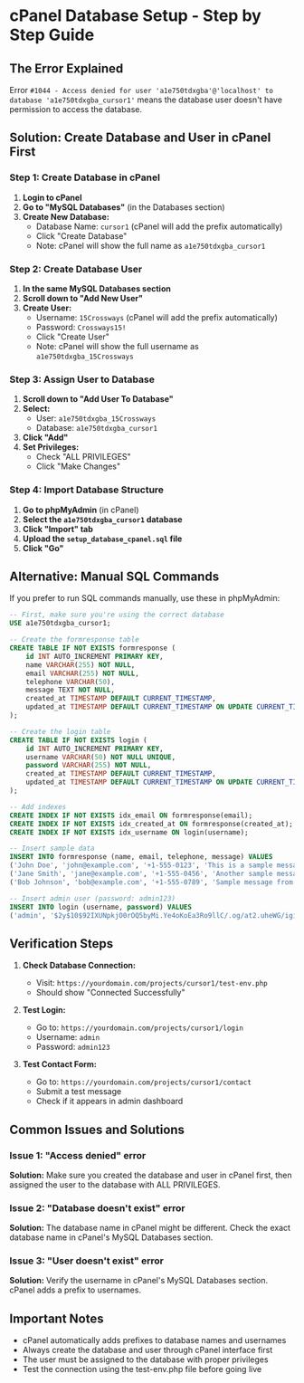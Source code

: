 # cPanel Database Setup - Step by Step Guide

## The Error Explained
Error `#1044 - Access denied for user 'a1e750tdxgba'@'localhost' to database 'a1e750tdxgba_cursor1'` means the database user doesn't have permission to access the database.

## Solution: Create Database and User in cPanel First

### Step 1: Create Database in cPanel
1. **Login to cPanel**
2. **Go to "MySQL Databases"** (in the Databases section)
3. **Create New Database:**
   - Database Name: `cursor1` (cPanel will add the prefix automatically)
   - Click "Create Database"
   - Note: cPanel will show the full name as `a1e750tdxgba_cursor1`

### Step 2: Create Database User
1. **In the same MySQL Databases section**
2. **Scroll down to "Add New User"**
3. **Create User:**
   - Username: `15Crossways` (cPanel will add the prefix automatically)
   - Password: `Crossways15!`
   - Click "Create User"
   - Note: cPanel will show the full username as `a1e750tdxgba_15Crossways`

### Step 3: Assign User to Database
1. **Scroll down to "Add User To Database"**
2. **Select:**
   - User: `a1e750tdxgba_15Crossways`
   - Database: `a1e750tdxgba_cursor1`
3. **Click "Add"**
4. **Set Privileges:**
   - Check "ALL PRIVILEGES"
   - Click "Make Changes"

### Step 4: Import Database Structure
1. **Go to phpMyAdmin** (in cPanel)
2. **Select the `a1e750tdxgba_cursor1` database**
3. **Click "Import" tab**
4. **Upload the `setup_database_cpanel.sql` file**
5. **Click "Go"**

## Alternative: Manual SQL Commands
If you prefer to run SQL commands manually, use these in phpMyAdmin:

```sql
-- First, make sure you're using the correct database
USE a1e750tdxgba_cursor1;

-- Create the formresponse table
CREATE TABLE IF NOT EXISTS formresponse (
    id INT AUTO_INCREMENT PRIMARY KEY,
    name VARCHAR(255) NOT NULL,
    email VARCHAR(255) NOT NULL,
    telephone VARCHAR(50),
    message TEXT NOT NULL,
    created_at TIMESTAMP DEFAULT CURRENT_TIMESTAMP,
    updated_at TIMESTAMP DEFAULT CURRENT_TIMESTAMP ON UPDATE CURRENT_TIMESTAMP
);

-- Create the login table
CREATE TABLE IF NOT EXISTS login (
    id INT AUTO_INCREMENT PRIMARY KEY,
    username VARCHAR(50) NOT NULL UNIQUE,
    password VARCHAR(255) NOT NULL,
    created_at TIMESTAMP DEFAULT CURRENT_TIMESTAMP,
    updated_at TIMESTAMP DEFAULT CURRENT_TIMESTAMP ON UPDATE CURRENT_TIMESTAMP
);

-- Add indexes
CREATE INDEX IF NOT EXISTS idx_email ON formresponse(email);
CREATE INDEX IF NOT EXISTS idx_created_at ON formresponse(created_at);
CREATE INDEX IF NOT EXISTS idx_username ON login(username);

-- Insert sample data
INSERT INTO formresponse (name, email, telephone, message) VALUES
('John Doe', 'john@example.com', '+1-555-0123', 'This is a sample message from John.'),
('Jane Smith', 'jane@example.com', '+1-555-0456', 'Another sample message from Jane.'),
('Bob Johnson', 'bob@example.com', '+1-555-0789', 'Sample message from Bob for testing purposes.');

-- Insert admin user (password: admin123)
INSERT INTO login (username, password) VALUES
('admin', '$2y$10$92IXUNpkjO0rOQ5byMi.Ye4oKoEa3Ro9llC/.og/at2.uheWG/igi');
```

## Verification Steps
1. **Check Database Connection:**
   - Visit: `https://yourdomain.com/projects/cursor1/test-env.php`
   - Should show "Connected Successfully"

2. **Test Login:**
   - Go to: `https://yourdomain.com/projects/cursor1/login`
   - Username: `admin`
   - Password: `admin123`

3. **Test Contact Form:**
   - Go to: `https://yourdomain.com/projects/cursor1/contact`
   - Submit a test message
   - Check if it appears in admin dashboard

## Common Issues and Solutions

### Issue 1: "Access denied" error
**Solution:** Make sure you created the database and user in cPanel first, then assigned the user to the database with ALL PRIVILEGES.

### Issue 2: "Database doesn't exist" error
**Solution:** The database name in cPanel might be different. Check the exact database name in cPanel's MySQL Databases section.

### Issue 3: "User doesn't exist" error
**Solution:** Verify the username in cPanel's MySQL Databases section. cPanel adds a prefix to usernames.

## Important Notes
- cPanel automatically adds prefixes to database names and usernames
- Always create the database and user through cPanel interface first
- The user must be assigned to the database with proper privileges
- Test the connection using the test-env.php file before going live
